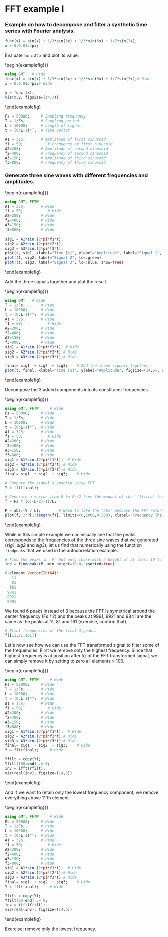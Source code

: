 # FFT example I

### Example on how to decompose and filter a synthetic time series with Fourier analysis.

```julia
func(x) = sin(x) + 1/3*sin(3x) + 1/5*sin(5x) + 1/7*sin(7x);
x = 0:0.01:4pi;
```

Evaluate `func` at `x` and plot its value.


\begin{examplefig}{}
```julia
using GMT	# Hide
func(x) = sin(x) + 1/3*sin(3x) + 1/5*sin(5x) + 1/7*sin(7x);# Hide
x = 0:0.01:4pi;# Hide

y = func.(x);
viz(x,y, figsize=(14,3))
```
\end{examplefig}


```julia
Fs = 50000;     # Sampling frequency
T = 1/Fs;       # Sampling period
L = 10000;      # Length of signal
t = (0:L-1)*T;  # Time vector
```

```julia
A1 = 325;		# Amplitude of first sinusoid
f1 = 50;		   # Frequency of first sinusoid
A2=200;			# Amplitude of second sinusoid
f2=400;			# Frequency of second sinusoid
A3=150;			# Amplitude of third sinusoid
f3=800;			# Frequency of third sinusoid
```

### Generate three sine waves with different frequencies and amplitudes.

\begin{examplefig}{}
```julia
using GMT, FFTW
A1 = 325;		# Hide
f1 = 50;		   # Hide
A2=200;			# Hide
f2=400;			# Hide
A3=150;			# Hide
f3=800;			# Hide

sig1 = A1*sin.(2*pi*f1*t);
sig2 = A2*sin.(2*pi*f2*t);
sig3 = A3*sin.(2*pi*f3*t);
plot(t, sig1, xlabel="Time [s]", ylabel="Amplitude", label="Signal 1", lc=:red, figsize=(14,6))
plot!(t, sig2, label="Signal 2", lc=:green)
plot!(t, sig3, label="Signal 3", lc=:blue, show=true)
```
\end{examplefig}


Add the three signals together and plot the result.


\begin{examplefig}{}
```julia
using GMT	# Hide
T = 1/Fs;       # Hide
L = 10000;      # Hide
t = (0:L-1)*T;  # Hide
A1 = 325;		# Hide
f1 = 50;		   # Hide
A2=200;			# Hide
f2=400;			# Hide
A3=150;			# Hide
f3=800;			# Hide
sig1 = A1*sin.(2*pi*f1*t); # Hide
sig2 = A2*sin.(2*pi*f2*t);# Hide
sig3 = A3*sin.(2*pi*f3*t);# Hide

final= sig1 .+ sig2 .+ sig3;	# Add the three signals together
plot(t, final, xlabel="Time [s]", ylabel="Amplitude", figsize=(14,6), show=1)
```
\end{examplefig}

Decompose the 3 added components into its constituent frequencies.


\begin{examplefig}{}
```julia
using GMT, FFTW		# Hide
Fs = 50000;     # Hide
T = 1/Fs;       # Hide
L = 10000;      # Hide
t = (0:L-1)*T;  # Hide
A1 = 325;		# Hide
f1 = 50;		   # Hide
A2=200;			# Hide
f2=400;			# Hide
A3=150;			# Hide
f3=800;			# Hide
sig1 = A1*sin.(2*pi*f1*t);	# Hide
sig2 = A2*sin.(2*pi*f2*t);# Hide
sig3 = A3*sin.(2*pi*f3*t);# Hide
final= sig1 .+ sig2 .+ sig3;	# Hide

# Compute the signal's spectra using FFT
Y = fft(final);

# Generate a vector from 0 to Fs/2 (see the manual of the 'fftfreq' function)
f = Fs * (0:(L/2)-1)/L;

P = abs.(Y / L);		# Need to take the 'abs' because the FFT returns complex numbers
plot(f, 2*P[1:length(f)], limits=(0,1000,0,350), xlabel="Frequency [hz]", ylabel="Amplitude", figsize=(14,6), show=1)
```
\end{examplefig}

While in this simple example we can visually see that the peaks corresponds to the frequencies
of the three sine waves that we generated (_sig1_, _sig2_ and _sig3_), let us find that numerically
using the function `findpeaks` that we used in the autocorrelation example.

```julia
# Find the peaks in `P` but only those with a height of at least 10 to avoid the noise.
ind = findpeaks(P, min_height=10.0, xsorted=true)

6-element Vector{Int64}:
   11
   81
  161
 9841
 9921
 9991
```

We found 6 peaks instead of 3 because the FFT is symetrical around the center frequency (Fs / 2)
and the peaks at 9991, 9921 and 9841 are the same as the peaks at 11, 81 and 161 (exercise, confirm that).

```julia
# Print frequencies of the first 3 peaks.
f[[11,81,161]]
```

Let's now see how we can use the FFT transformed signal to filter some of the frequencies. First we remove only the highest frequency. Since that highest frequency is at position after `81` of the FFT transformed signal, we can simply remove it by setting to zero all elements > 100.


\begin{examplefig}{}
```julia
using GMT, FFTW		# Hide
Fs = 50000;     # Hide
T = 1/Fs;       # Hide
L = 10000;      # Hide
t = (0:L-1)*T;  # Hide
A1 = 325;		# Hide
f1 = 50;		   # Hide
A2=200;			# Hide
f2=400;			# Hide
A3=150;			# Hide
f3=800;			# Hide
sig1 = A1*sin.(2*pi*f1*t);	# Hide
sig2 = A2*sin.(2*pi*f2*t);# Hide
sig3 = A3*sin.(2*pi*f3*t);# Hide
final= sig1 .+ sig2 .+ sig3;	# Hide
Y = fft(final);		# Hide

Yfilt = copy(Y);
Yfilt[100:end] .= 0;
inv = ifft(Yfilt);
viz(real(inv), figsize=(14,6))
```
\end{examplefig}

And if we want to retain only the lowest frequency component, we remove everything above 11'th element 


\begin{examplefig}{}
```julia
using GMT, FFTW		# Hide
Fs = 50000;     # Hide
T = 1/Fs;       # Hide
L = 10000;      # Hide
t = (0:L-1)*T;  # Hide
A1 = 325;		# Hide
f1 = 50;		   # Hide
A2=200;			# Hide
f2=400;			# Hide
A3=150;			# Hide
f3=800;			# Hide
sig1 = A1*sin.(2*pi*f1*t);	# Hide
sig2 = A2*sin.(2*pi*f2*t);# Hide
sig3 = A3*sin.(2*pi*f3*t);# Hide
final= sig1 .+ sig2 .+ sig3;	# Hide
Y = fft(final);		# Hide

Yfilt = copy(Y);
Yfilt[20:end] .= 0;
inv = ifft(Yfilt);
viz(real(inv), figsize=(14,6))
```
\end{examplefig}

Exercise: remove only the lowest frequency.
